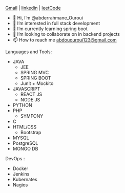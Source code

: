   [Gmail](mailto:abdououroui@gmail.com)     |     [linkedin](https://www.linkedin.com/in/abderrahmane-ouroui-5b73b1216/)  | [leetCode](https://leetcode.com/webfordata/)

- 👋 Hi, I’m @abderrahmane_Ouroui
- 👀 I’m interested in full stack development 
- 🌱 I’m currently learning spring boot 
- 💞️ I’m looking to collaborate on in backend projects
- 📫 How to reach me abdououroui123@gmail.com

<!---
WebforData/WebforData is a ✨ special ✨ repository because its `README.md` (this file) appears on your GitHub profile.
You can click the Preview link to take a look at your changes.
--->
Languages and Tools:
  - JAVA
    - JEE
    - SPRING MVC
    - SPRING BOOT
    - Junit + Mockito
  - JAVASCRIPT
    - REACT JS
    - NODE JS
  - PYTHON
  - PHP
    - SYMFONY
  - C
  - HTML/CSS
    - Bootstrap
  - MYSQL
  - PostgreSQL
  - MONGO DB
 
DevOps :
  - Docker
  - Jenkins
  - Kubernates
  - Nagios

